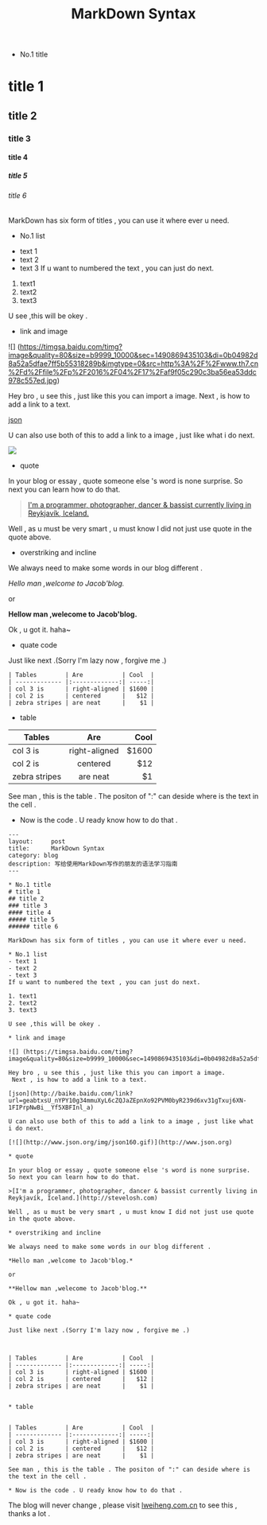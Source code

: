 ﻿---
layout:     post
title:      MarkDown Syntax
category: blog
description: 写给使用MarkDown写作的朋友的语法学习指南(Easy Course for MarkDown Syntax )
---

* No.1 title
# title 1
## title 2
### title 3
#### title 4
##### title 5
###### title 6

MarkDown has six form of titles , you can use it where ever u need.

* No.1 list
- text 1
- text 2
- text 3
If u want to numbered the text , you can just do next.

1. text1
2. text2
3. text3

U see ,this will be okey .

* link and image

![] (https://timgsa.baidu.com/timg?image&quality=80&size=b9999_10000&sec=1490869435103&di=0b04982d8a52a5dfae7ff5b55318289b&imgtype=0&src=http%3A%2F%2Fwww.th7.cn%2Fd%2Ffile%2Fp%2F2016%2F04%2F17%2Faf9f05c290c3ba56ea53ddc978c557ed.jpg)

Hey bro , u see this , just like this you can import a image.
 Next , is how to add a link to a text.

[json](http://baike.baidu.com/link?url=geabtxsU_nYPY10g34mmuXyL6cZQJaZEpnXo92PVM0byR239d6xv31gTxuj6XN-1FIPrpNwBi__Yf5XBFInl_a)

U can also use both of this to add a link to a image , just like what i do next.

[![](http://www.json.org/img/json160.gif)](http://www.json.org)

* quote

In your blog or essay , quote someone else 's word is none surprise. So next you can learn how to do that.

>[I'm a programmer, photographer, dancer & bassist currently living in Reykjavík, Iceland.](http://stevelosh.com)

Well , as u must be very smart , u must know I did not just use quote in the quote above.

* overstriking and incline 

We always need to make some words in our blog different . 

*Hello man ,welcome to Jacob'blog.*

or

**Hellow man ,welecome to Jacob'blog.**

Ok , u got it. haha~

* quate code

Just like next .(Sorry I'm lazy now , forgive me .)


```
| Tables        | Are           | Cool  |
| ------------- |:-------------:| -----:|
| col 3 is      | right-aligned | $1600 |
| col 2 is      | centered      |   $12 |
| zebra stripes | are neat      |    $1 |
```

* table


| Tables        | Are           | Cool  |
| ------------- |:-------------:| -----:|
| col 3 is      | right-aligned | $1600 |
| col 2 is      | centered      |   $12 |
| zebra stripes | are neat      |    $1 |

See man , this is the table . The positon of ":" can deside where is the text in the cell .

* Now is the code . U ready know how to do that .

```
---
layout:     post
title:      MarkDown Syntax
category: blog
description: 写给使用MarkDown写作的朋友的语法学习指南
---

* No.1 title
# title 1
## title 2
### title 3
#### title 4
##### title 5
###### title 6

MarkDown has six form of titles , you can use it where ever u need.

* No.1 list
- text 1
- text 2
- text 3
If u want to numbered the text , you can just do next.

1. text1
2. text2
3. text3

U see ,this will be okey .

* link and image

![] (https://timgsa.baidu.com/timg?image&quality=80&size=b9999_10000&sec=1490869435103&di=0b04982d8a52a5dfae7ff5b55318289b&imgtype=0&src=http%3A%2F%2Fwww.th7.cn%2Fd%2Ffile%2Fp%2F2016%2F04%2F17%2Faf9f05c290c3ba56ea53ddc978c557ed.jpg)

Hey bro , u see this , just like this you can import a image.
 Next , is how to add a link to a text.

[json](http://baike.baidu.com/link?url=geabtxsU_nYPY10g34mmuXyL6cZQJaZEpnXo92PVM0byR239d6xv31gTxuj6XN-1FIPrpNwBi__Yf5XBFInl_a)

U can also use both of this to add a link to a image , just like what i do next.

[![](http://www.json.org/img/json160.gif)](http://www.json.org)

* quote

In your blog or essay , quote someone else 's word is none surprise. So next you can learn how to do that.

>[I'm a programmer, photographer, dancer & bassist currently living in Reykjavík, Iceland.](http://stevelosh.com)

Well , as u must be very smart , u must know I did not just use quote in the quote above.

* overstriking and incline 

We always need to make some words in our blog different . 

*Hello man ,welcome to Jacob'blog.*

or

**Hellow man ,welecome to Jacob'blog.**

Ok , u got it. haha~

* quate code

Just like next .(Sorry I'm lazy now , forgive me .)



| Tables        | Are           | Cool  |
| ------------- |:-------------:| -----:|
| col 3 is      | right-aligned | $1600 |
| col 2 is      | centered      |   $12 |
| zebra stripes | are neat      |    $1 |


* table


| Tables        | Are           | Cool  |
| ------------- |:-------------:| -----:|
| col 3 is      | right-aligned | $1600 |
| col 2 is      | centered      |   $12 |
| zebra stripes | are neat      |    $1 |

See man , this is the table . The positon of ":" can deside where is the text in the cell .

* Now is the code . U ready know how to do that .
```

The blog will never change , please visit [lweiheng.com.cn](lweiheng.com.cn) to see this , thanks a lot .



